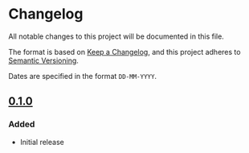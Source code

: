 # Changelog

All notable changes to this project will be documented in this file.

The format is based on [Keep a Changelog](https://keepachangelog.com/en/1.0.0/),
and this project adheres to [Semantic Versioning](https://semver.org/spec/v2.0.0.html).

Dates are specified in the format `DD-MM-YYYY`.

## [0.1.0]

### Added

- Initial release

[0.1.0]: https://github.com/redsun-acquisition/redsun-plugin-template/commits/v0.1.0